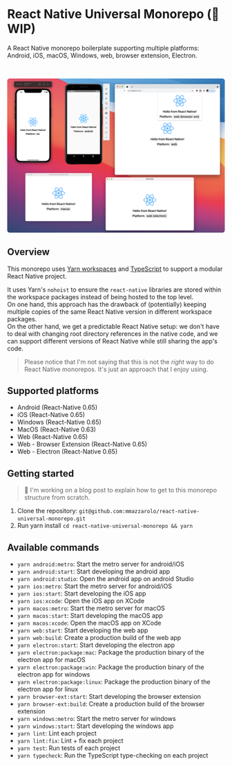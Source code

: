 # React Native Universal Monorepo (🚧 WIP)

A React Native monorepo boilerplate supporting multiple platforms: Android, iOS, macOS, Windows, web, browser extension, Electron.

&nbsp;

<p align="center" margin-bottom="0">
  <img width="820" height="auto" src="./.github/images/all-screenshot.png">
</p>

## Overview

This monorepo uses [Yarn workspaces](https://classic.yarnpkg.com/en/docs/workspaces/) and [TypeScript](https://www.typescriptlang.org/) to support a modular React Native project.

It uses Yarn's `nohoist` to ensure the `react-native` libraries are stored within the workspace packages instead of being hosted to the top level.  
On one hand, this approach has the drawback of (potentially) keeping multiple copies of the same React Native version in different workspace packages.  
On the other hand, we get a predictable React Native setup: we don't have to deal with changing root directory references in the native code, and we can support different versions of React Native while still sharing the app's code.

> Please notice that I'm not saying that this is not the _right_ way to do React Native monorepos. It's just an approach that I enjoy using.

## Supported platforms

- Android (React-Native 0.65)
- iOS (React-Native 0.65)
- Windows (React-Native 0.65)
- MacOS (React-Native 0.63)
- Web (React-Native 0.65)
- Web - Browser Extension (React-Native 0.65)
- Web - Electron (React-Native 0.65)

## Getting started

> 🚧 I'm working on a blog post to explain how to get to this monorepo structure from scratch.

1. Clone the repository: `git@github.com:mmazzarolo/react-native-universal-monorepo.git`
2. Run yarn install `cd react-native-universal-monorepo && yarn`

## Available commands

- `yarn android:metro`: Start the metro server for android/iOS
- `yarn android:start`: Start developing the android app
- `yarn android:studio`: Open the android app on android Studio
- `yarn ios:metro`: Start the metro server for android/iOS
- `yarn ios:start`: Start developing the iOS app
- `yarn ios:xcode`: Open the iOS app on XCode
- `yarn macos:metro`: Start the metro server for macOS
- `yarn macos:start`: Start developing the macOS app
- `yarn macos:xcode`: Open the macOS app on XCode
- `yarn web:start`: Start developing the web app
- `yarn web:build`: Create a production build of the web app
- `yarn electron:start`: Start developing the electron app
- `yarn electron:package:mac`: Package the production binary of the electron app for macOS
- `yarn electron:package:win`: Package the production binary of the electron app for windows
- `yarn electron:package:linux`: Package the production binary of the electron app for linux
- `yarn browser-ext:start`: Start developing the browser extension
- `yarn browser-ext:build`: Create a production build of the browser extension
- `yarn windows:metro`: Start the metro server for windows
- `yarn windows:start`: Start developing the windows app
- `yarn lint`: Lint each project
- `yarn lint:fix`: Lint + fix each project
- `yarn test`: Run tests of each project
- `yarn typecheck`: Run the TypeScript type-checking on each project
